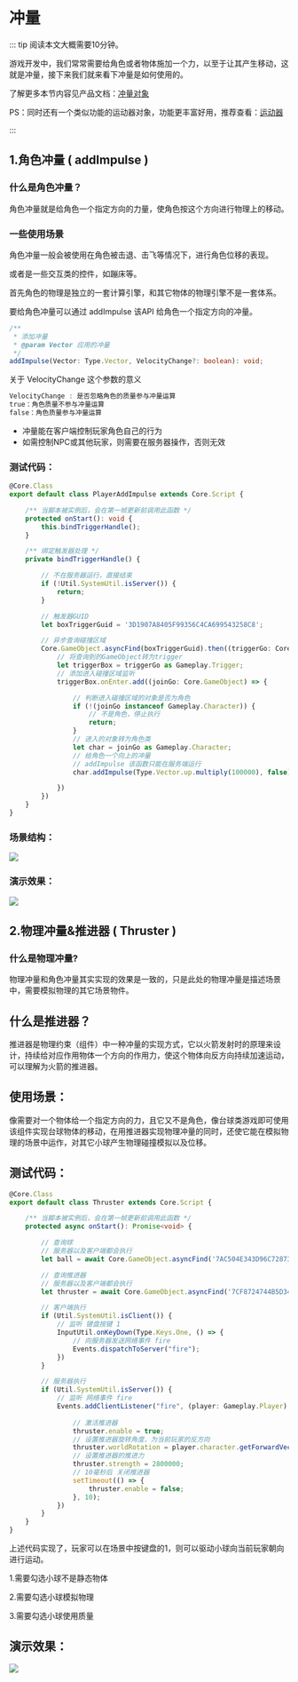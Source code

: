 # 冲量

::: tip 阅读本文大概需要10分钟。

游戏开发中，我们常常需要给角色或者物体施加一个力，以至于让其产生移动，这就是冲量，接下来我们就来看下冲量是如何使用的。

了解更多本节内容见产品文档：[冲量对象](https://docs.ark.online/MotionControlObjects/ImpulseObject.html)

PS：同时还有一个类似功能的运动器对象，功能更丰富好用，推荐查看：[运动器](https://docs.ark.online/MotionControlObjects/IntegratedMover.html)

:::

## 1.角色冲量 ( addImpulse )

### 什么是角色冲量？

角色冲量就是给角色一个指定方向的力量，使角色按这个方向进行物理上的移动。

### 一些使用场景

角色冲量一般会被使用在角色被击退、击飞等情况下，进行角色位移的表现。

或者是一些交互类的控件，如蹦床等。

首先角色的物理是独立的一套计算引擎，和其它物体的物理引擎不是一套体系。

要给角色冲量可以通过 addImpulse 该API 给角色一个指定方向的冲量。

```ts
/**
 * 添加冲量
 * @param Vector 应用的冲量
 */
addImpulse(Vector: Type.Vector, VelocityChange?: boolean): void;
```

关于 VelocityChange 这个参数的意义

```ts
VelocityChange : 是否忽略角色的质量参与冲量运算
true：角色质量不参与冲量运算
false：角色质量参与冲量运算

```

* 冲量能在客户端控制玩家角色自己的行为
* 如需控制NPC或其他玩家，则需要在服务器操作，否则无效

### 测试代码：

```ts
@Core.Class
export default class PlayerAddImpulse extends Core.Script {

    /** 当脚本被实例后，会在第一帧更新前调用此函数 */
    protected onStart(): void {
        this.bindTriggerHandle();
    }

    /** 绑定触发器处理 */
    private bindTriggerHandle() {

        // 不在服务器运行，直接结束
        if (!Util.SystemUtil.isServer()) {
            return;
        }

        // 触发器GUID
        let boxTriggerGuid = '3D1907A8405F99356C4CA699543258C8';

        // 异步查询碰撞区域
        Core.GameObject.asyncFind(boxTriggerGuid).then((triggerGo: Core.GameObject) => {
            // 将查询到的GameObject转为trigger
            let triggerBox = triggerGo as Gameplay.Trigger;
            // 添加进入碰撞区域监听
            triggerBox.onEnter.add((joinGo: Core.GameObject) => {

                // 判断进入碰撞区域的对象是否为角色
                if (!(joinGo instanceof Gameplay.Character)) {
                    // 不是角色，停止执行
                    return;
                }
                // 进入的对象转为角色类
                let char = joinGo as Gameplay.Character;
                // 给角色一个向上的冲量
                // addImpulse 该函数只能在服务端运行
                char.addImpulse(Type.Vector.up.multiply(100000), false);

            })
        })
    }
}
```

### 场景结构：

![](https://cdn.233xyx.com/1681132841208_766.png)

### 演示效果：

![](https://cdn.233xyx.com/1681132841051_473.gif)

## 2.物理冲量&推进器 ( Thruster )

### 什么是物理冲量?

物理冲量和角色冲量其实实现的效果是一致的，只是此处的物理冲量是描述场景中，需要模拟物理的其它场景物件。

## 什么是推进器？

推进器是物理约束（组件）中一种冲量的实现方式，它以火箭发射时的原理来设计，持续给对应作用物体一个方向的作用力，使这个物体向反方向持续加速运动，可以理解为火箭的推进器。

## 使用场景：

像需要对一个物体给一个指定方向的力，且它又不是角色，像台球类游戏即可使用该组件实现台球物体的移动，在用推进器实现物理冲量的同时，还使它能在模拟物理的场景中运作，对其它小球产生物理碰撞模拟以及位移。

## 测试代码：

```TypeScript
@Core.Class
export default class Thruster extends Core.Script {

    /** 当脚本被实例后，会在第一帧更新前调用此函数 */
    protected async onStart(): Promise<void> {

        // 查询球
        // 服务器以及客户端都会执行
        let ball = await Core.GameObject.asyncFind('7AC504E343D96C7287310898F4877285');

        // 查询推进器
        // 服务器以及客户端都会执行
        let thruster = await Core.GameObject.asyncFind('7CF8724744B5D34A94BCC287C8C336B4') as Gameplay.PhysicsThruster;

        // 客户端执行
        if (Util.SystemUtil.isClient()) {
            // 监听 键盘按键 1
            InputUtil.onKeyDown(Type.Keys.One, () => {
                // 向服务器发送网络事件 fire
                Events.dispatchToServer("fire");
            })
        }

        // 服务器执行
        if (Util.SystemUtil.isServer()) {
            // 监听 网络事件 fire
            Events.addClientListener("fire", (player: Gameplay.Player) => {
                
                // 激活推进器
                thruster.enable = true;
                // 设置推进器旋转角度，为当前玩家的反方向
                thruster.worldRotation = player.character.getForwardVector().multiply(-1).toRotation();
                // 设置推进器的推进力
                thruster.strength = 2800000;
                // 10毫秒后 关闭推进器
                setTimeout(() => {
                    thruster.enable = false;
                }, 10);
            })
        }
    }
}
```

上述代码实现了，玩家可以在场景中按键盘的1，则可以驱动小球向当前玩家朝向进行运动。

1.需要勾选小球不是静态物体

2.需要勾选小球模拟物理

3.需要勾选小球使用质量

## 演示效果：

![](https://cdn.233xyx.com/1681132841157_825.gif)

